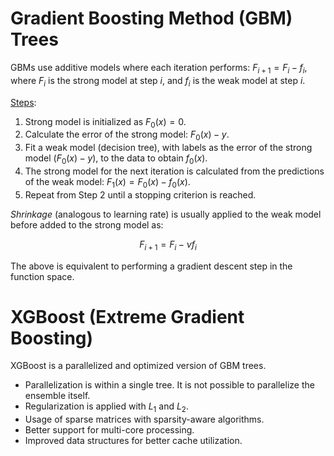 # Gradient Boosting Method (GBM) Trees
GBMs use additive models where each iteration performs: $F_{i+1} = F_i - f_i$, where $F_i$ is the strong model at step $i$, and $f_i$ is the weak model at step $i$. 

[Steps](https://developers.google.com/machine-learning/decision-forests/intro-to-gbdt):
1. Strong model is initialized as $F_0(x) = 0$. 
2. Calculate the error of the strong model: $F_0(x) - y$. 
3. Fit a weak model (decision tree), with labels as the error of the strong model ($F_0(x)-y$), to the data to obtain $f_0(x)$. 
4. The strong model for the next iteration is calculated from the predictions of the weak model: $F_1(x) = F_0(x) - f_0(x)$.
5. Repeat from Step 2 until a stopping criterion is reached.  

*Shrinkage* (analogous to learning rate) is usually applied to the weak model before added to the strong model as:

$$F_{i+1} = F_i - \nu f_i$$

The above is equivalent to performing a gradient descent step in the function space. 

# XGBoost (Extreme Gradient Boosting)
XGBoost is a parallelized and optimized version of GBM trees. 
- Parallelization is within a single tree. It is not possible to parallelize the ensemble itself. 
- Regularization is applied with $L_1$ and $L_2$. 
- Usage of sparse matrices with sparsity-aware algorithms. 
- Better support for multi-core processing. 
- Improved data structures for better cache utilization. 